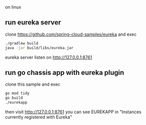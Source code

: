 
on linux 

## run eureka server

clone https://github.com/spring-cloud-samples/eureka and exec
``` bash
./gradlew build
java -jar build/libs/eureka.jar
```
eureka server listen on http://127.0.0.1:8761

## run go chassis app with eureka plugin
clone this sample and exec
```bash
go mod tidy
go build
./eurekapp
```
then visit http://127.0.0.1:8761 you can see EUREKAPP in "Instances currently registered with Eureka"
